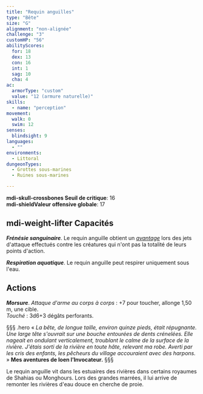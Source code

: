 ```yaml
---
title: "Requin anguilles"
type: "Bête"
size: "G"
alignment: "non-alignée"
challenge: "3"
customHP: "56"
abilityScores:
  for: 18
  dex: 13
  con: 16
  int: 1
  sag: 10
  cha: 4
ac:
  armorType: "custom"
  value: "12 (armure naturelle)"
skills:
  - name: "perception"
movement:
  walk: 0
  swim: 12
senses:
  blindsight: 9
languages:
  - ""
environments:
  - Littoral
dungeonTypes:
  - Grottes sous-marines
  - Ruines sous-marines

---
```

**<v-icon>mdi-skull-crossbones</v-icon> Seuil de critique**: 16          
**<v-icon>mdi-shield</v-icon>Valeur offensive globale**: 17    
## <v-icon>mdi-weight-lifter</v-icon> Capacités
_**Frénésie sanguinaire**_. Le requin anguille obtient un [_avantage_](/utiliser-les-caracteristiques/#avantage-et-desavantage) lors des jets d'attaque effectués contre les créatures qui n'ont pas la totalité de leurs points d'action.

_**Respiration aquatique**_. Le requin anguille peut respirer uniquement sous l'eau.

## Actions
_**Morsure**_. _Attaque d'arme au corps à corps_ : +7 pour toucher, allonge 1,50 m, une cible.  
_Touché_ : 3d6+3 dégâts perforants.

§§§ .hero
« *La bête, de longue taille, environ quinze pieds, était répugnante. Une large tête s'ouvrait sur une bouche entourées de dents crénelées. Elle nageait en ondulant verticalement, troublant le calme de la surface de la rivière. J'étais sorti de la rivière en toute hâte, relevant ma robe. Averti par les cris des enfants, les pêcheurs du village accouraient avec des harpons.* »
**Mes aventures de Ioen l’Invocateur.**
§§§

Le requin anguille vit dans les estuaires des rivières dans certains royaumes de Shahias ou Monghours. Lors des grandes marrées, il lui arrive de remonter les rivières d'eau douce en cherche de proie.
